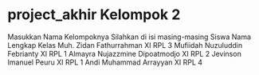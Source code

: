 # project_akhir Kelompok 2

Masukkan Nama Kelompoknya Silahkan di isi masing-masing Siswa 
Nama Lengkap                          Kelas
Muh. Zidan Fathurrahman              XI RPL 3
Mufiidah Nuzuluddin Febrianty        XI RPL 1
Almayra Nujazzmine Dipoatmodjo       XI RPL 2
Jevinson Imanuel Peuru               XI RPL 1
Andi Muhammad Arrayyan               XI RPL 4
